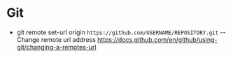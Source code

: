 # Git
  - git remote set-url origin ```https://github.com/USERNAME/REPOSITORY.git```  -- Change remote url address
  https://docs.github.com/en/github/using-git/changing-a-remotes-url


